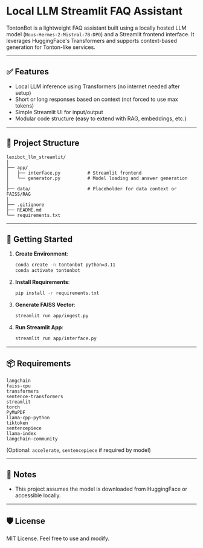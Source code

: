# Local LLM Streamlit FAQ Assistant

TontonBot is a lightweight FAQ assistant built using a locally hosted LLM model (`Nous-Hermes-2-Mistral-7B-DPO`) and a Streamlit frontend interface. It leverages HuggingFace's Transformers and supports context-based generation for Tonton-like services.

---

## ✅ Features

- Local LLM inference using Transformers (no internet needed after setup)
- Short or long responses based on context (not forced to use max tokens)
- Simple Streamlit UI for input/output
- Modular code structure (easy to extend with RAG, embeddings, etc.)

---

## 📁 Project Structure

```
lexibot_llm_streamlit/
│
├── app/
│   ├── interface.py          # Streamlit frontend
│   └── generator.py          # Model loading and answer generation
│                 
├── data/                     # Placeholder for data context or FAISS/RAG
│
├── .gitignore
├── README.md
└── requirements.txt
```

---

## 🚀 Getting Started

1. **Create Environment**:
   ```bash
   conda create -n tontonbot python=3.11
   conda activate tontonbot
   ```

2. **Install Requirements**:
   ```bash
   pip install -r requirements.txt
   ```
   
3. **Generate FAISS Vector**:
   ```bash
   streamlit run app/ingest.py
   ```
   
3. **Run Streamlit App**:
   ```bash
   streamlit run app/interface.py
   ```

---

## 📦 Requirements

```
langchain
faiss-cpu
transformers
sentence-transformers
streamlit
torch
PyMuPDF
llama-cpp-python
tiktoken
sentencepiece
llama-index
langchain-community
```

(Optional: `accelerate`, `sentencepiece` if required by model)

---

## 📌 Notes

- This project assumes the model is downloaded from HuggingFace or accessible locally.
   
---    

## 🛡️ License

MIT License. Feel free to use and modify.

